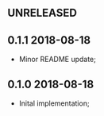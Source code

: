 UNRELEASED
----------

0.1.1 2018-08-18
----------------

* Minor README update;


0.1.0 2018-08-18
----------------

* Inital implementation;
